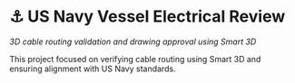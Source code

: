 # ⚓ US Navy Vessel Electrical Review

*3D cable routing validation and drawing approval using Smart 3D*

This project focused on verifying cable routing using Smart 3D and ensuring alignment with US Navy standards.
